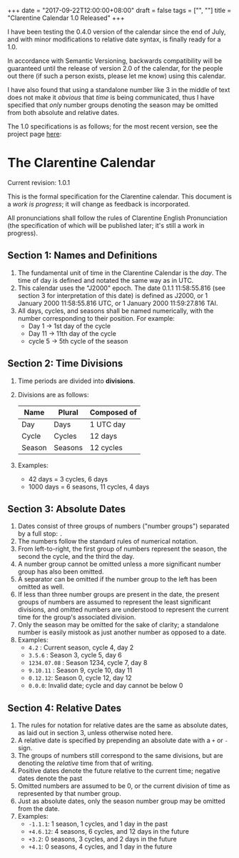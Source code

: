 +++
date = "2017-09-22T12:00:00+08:00"
draft = false
tags = ["", ""]
title = "Clarentine Calendar 1.0 Released"
+++

I have been testing the 0.4.0 version of the calendar since the end of July, and with minor modifications to relative date syntax, is finally ready for a 1.0.

In accordance with Semantic Versioning, backwards compatibility will be guaranteed until the release of version 2.0 of the calendar, for the people out there (if such a person exists, please let me know) using this calendar.

I have also found that using a standalone number like 3 in the middle of text does not make it _obvious_ that _time_ is being communicated, thus I have specified that _only_ number groups denoting the season may be omitted from both absolute and relative dates.

The 1.0 specifications is as follows; for the most recent version, see the project page [here][1]:

# The Clarentine Calendar

Current revision: 1.0.1

This is the formal specification for the Clarentine calendar. This document is a _work is progress_; it will change as feedback is incorporated.

All pronunciations shall follow the rules of Clarentine English Pronunciation (the specification of which will be published later; it's still a work in progress).

## Section 1: Names and Definitions

1. The fundamental unit of time in the Clarentine Calendar is the _day_. The time of day is defined and notated the same way as in UTC.
2. This calendar uses the "J2000" epoch. The date 0.1.1 11:58:55.816 (see section 3 for interpretation of this date) is defined as J2000, or 1 January 2000 11:58:55.816 UTC, or 1 January 2000 11:59:27.816 TAI.
3. All days, cycles, and seasons shall be named numerically, with the number corresponding to their position. For example:
	- Day 1 -\> 1st day of the cycle
	- Day 11 -\> 11th day of the cycle
	- cycle 5 -\> 5th cycle of the season

## Section 2: Time Divisions

1. Time periods are divided into __divisions__.
2. Divisions are as follows:

	| Name   | Plural  | Composed of |
	| ------ | ------- | ----------- |
	| Day    | Days    | 1 UTC day   |
	| Cycle  | Cycles  | 12 days     |
	| Season | Seasons | 12 cycles   |

3. Examples:
	- 42 days = 3 cycles, 6 days
	- 1000 days = 6 seasons, 11 cycles, 4 days

## Section 3: Absolute Dates

1. Dates consist of three groups of numbers ("number groups") separated by a full stop: `.`
2. The numbers follow the standard rules of numerical notation.
3. From left-to-right, the first group of numbers represent the season, the second the cycle, and the third the day.
4. A number group cannot be omitted unless a more significant number group has also been omitted.
5. A separator can be omitted if the number group to the left has been omitted as well.
6. If less than three number groups are present in the date, the present groups of numbers are assumed to represent the least significant divisions, and omitted numbers are understood to represent the current time for the group's associated division.
7. Only the season may be omitted for the sake of clarity; a standalone number is easily mistook as just another number as opposed to a date.
8. Examples:
	- `4.2` : Current season, cycle 4, day 2
	- `3.5.6` : Season 3, cycle 5, day 6
	- `1234.07.08` : Season 1234, cycle 7, day 8
	- `9.10.11` : Season 9, cycle 10, day 11
	- `0.12.12`: Season 0, cycle 12, day 12
	- `0.0.0`: Invalid date; cycle and day cannot be below 0

## Section 4: Relative Dates

1. The rules for notation for relative dates are the same as absolute dates, as laid out in section 3, unless otherwise noted here.
2. A relative date is specified by prepending an absolute date with a `+` or `-` sign.
3. The groups of numbers still correspond to the same divisions, but are denoting the _relative_ time from that of writing.
4. Positive dates denote the future relative to the current time; negative dates denote the past
5. Omitted numbers are assumed to be 0, or the current division of time as represented by that number group.
6. Just as absolute dates, only the season number group may be omitted from the date.
7. Examples:
	- `-1.1.1`: 1 season, 1 cycles, and 1 day in the past
	- `+4.6.12`: 4 seasons, 6 cycles, and 12 days in the future
	- `+3.2`: 0 seasons, 3 cycles, and 2 days in the future
	- `+4.1`: 0 seasons, 4 cycles, and 1 day in the future

[1]:	https://github.com/ClarenceClark/project-clarentine